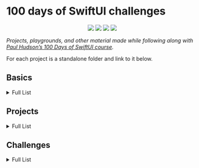 # 100 days of SwiftUI challenges

<p align="center">
    <img src="https://img.shields.io/badge/Apple Swift-version 5.1 (swiftlang--1100.0.270.13 clang--1100.0.33.7)-brightgreen.svg" />
    <img src="https://img.shields.io/badge/MacOS Catalina-10.15.1 beta 3 (19B86a)+-blue.svg" />
    <img src="https://img.shields.io/badge/Xcode-11.2 Beta 2 (11B44)+-blue.svg" />
    <img src="https://img.shields.io/badge/iOS-13.2 Beta 4 (17B5084a)+-blue.svg" />
</p>


_Projects, playgrounds, and other material made while following along with [Paul Hudson’s 100 Days of SwiftUI course](https://www.hackingwithswift.com/100/swiftui)._

For each project is a standalone folder and link to it below. 

## Basics

<details>
<summary>Full List</summary>

- **Days 1-15:** Introduction to Swift, covered during the [100 Days of Swift](https://github.com/ErikWaterham/100-days-of-Swift-SwiftUI-basics) challenge.
</details>

## Projects

<details>
<summary>Full List</summary>

- **Days 16-18:** SwiftUI projects, covered during the [100 Days of SwiftUI projects](https://github.com/ErikWaterham/100-days-of-SwiftUI-projects).
</details>

## Challenges

<details>
<summary>Full List</summary>

- **Day 19 - Challenge 01:** [Unit Conversion](./challenge-01/) Temperature
</details>
